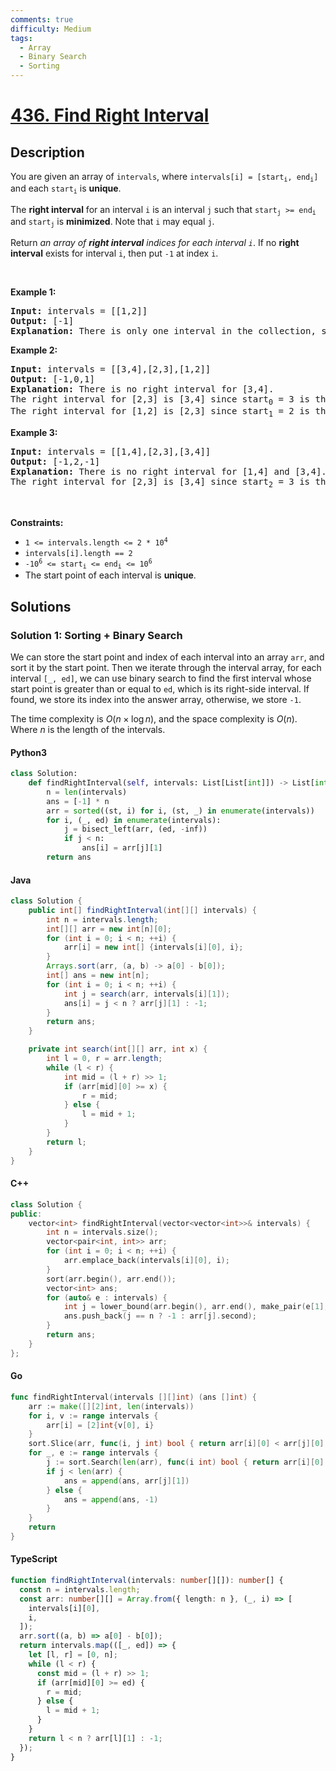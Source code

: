```yaml
---
comments: true
difficulty: Medium
tags:
  - Array
  - Binary Search
  - Sorting
---
```


<!-- problem:start -->

# [436. Find Right Interval](https://leetcode.com/problems/find-right-interval)


## Description

<!-- description:start -->

<p>You are given an array of <code>intervals</code>, where <code>intervals[i] = [start<sub>i</sub>, end<sub>i</sub>]</code> and each <code>start<sub>i</sub></code> is <strong>unique</strong>.</p>

<p>The <strong>right interval</strong> for an interval <code>i</code> is an interval <code>j</code> such that <code>start<sub>j</sub> &gt;= end<sub>i</sub></code> and <code>start<sub>j</sub></code> is <strong>minimized</strong>. Note that <code>i</code> may equal <code>j</code>.</p>

<p>Return <em>an array of <strong>right interval</strong> indices for each interval <code>i</code></em>. If no <strong>right interval</strong> exists for interval <code>i</code>, then put <code>-1</code> at index <code>i</code>.</p>

<p>&nbsp;</p>
<p><strong class="example">Example 1:</strong></p>

<pre>
<strong>Input:</strong> intervals = [[1,2]]
<strong>Output:</strong> [-1]
<strong>Explanation:</strong> There is only one interval in the collection, so it outputs -1.
</pre>

<p><strong class="example">Example 2:</strong></p>

<pre>
<strong>Input:</strong> intervals = [[3,4],[2,3],[1,2]]
<strong>Output:</strong> [-1,0,1]
<strong>Explanation:</strong> There is no right interval for [3,4].
The right interval for [2,3] is [3,4] since start<sub>0</sub> = 3 is the smallest start that is &gt;= end<sub>1</sub> = 3.
The right interval for [1,2] is [2,3] since start<sub>1</sub> = 2 is the smallest start that is &gt;= end<sub>2</sub> = 2.
</pre>

<p><strong class="example">Example 3:</strong></p>

<pre>
<strong>Input:</strong> intervals = [[1,4],[2,3],[3,4]]
<strong>Output:</strong> [-1,2,-1]
<strong>Explanation:</strong> There is no right interval for [1,4] and [3,4].
The right interval for [2,3] is [3,4] since start<sub>2</sub> = 3 is the smallest start that is &gt;= end<sub>1</sub> = 3.
</pre>

<p>&nbsp;</p>
<p><strong>Constraints:</strong></p>

<ul>
	<li><code>1 &lt;= intervals.length &lt;= 2 * 10<sup>4</sup></code></li>
	<li><code>intervals[i].length == 2</code></li>
	<li><code>-10<sup>6</sup> &lt;= start<sub>i</sub> &lt;= end<sub>i</sub> &lt;= 10<sup>6</sup></code></li>
	<li>The start point of each interval is <strong>unique</strong>.</li>
</ul>

<!-- description:end -->

## Solutions

<!-- solution:start -->

### Solution 1: Sorting + Binary Search

We can store the start point and index of each interval into an array `arr`, and sort it by the start point. Then we iterate through the interval array, for each interval `[_, ed]`, we can use binary search to find the first interval whose start point is greater than or equal to `ed`, which is its right-side interval. If found, we store its index into the answer array, otherwise, we store `-1`.

The time complexity is $O(n \times \log n)$, and the space complexity is $O(n)$. Where $n$ is the length of the intervals.

<!-- tabs:start -->

#### Python3

```python
class Solution:
    def findRightInterval(self, intervals: List[List[int]]) -> List[int]:
        n = len(intervals)
        ans = [-1] * n
        arr = sorted((st, i) for i, (st, _) in enumerate(intervals))
        for i, (_, ed) in enumerate(intervals):
            j = bisect_left(arr, (ed, -inf))
            if j < n:
                ans[i] = arr[j][1]
        return ans
```

#### Java

```java
class Solution {
    public int[] findRightInterval(int[][] intervals) {
        int n = intervals.length;
        int[][] arr = new int[n][0];
        for (int i = 0; i < n; ++i) {
            arr[i] = new int[] {intervals[i][0], i};
        }
        Arrays.sort(arr, (a, b) -> a[0] - b[0]);
        int[] ans = new int[n];
        for (int i = 0; i < n; ++i) {
            int j = search(arr, intervals[i][1]);
            ans[i] = j < n ? arr[j][1] : -1;
        }
        return ans;
    }

    private int search(int[][] arr, int x) {
        int l = 0, r = arr.length;
        while (l < r) {
            int mid = (l + r) >> 1;
            if (arr[mid][0] >= x) {
                r = mid;
            } else {
                l = mid + 1;
            }
        }
        return l;
    }
}
```

#### C++

```cpp
class Solution {
public:
    vector<int> findRightInterval(vector<vector<int>>& intervals) {
        int n = intervals.size();
        vector<pair<int, int>> arr;
        for (int i = 0; i < n; ++i) {
            arr.emplace_back(intervals[i][0], i);
        }
        sort(arr.begin(), arr.end());
        vector<int> ans;
        for (auto& e : intervals) {
            int j = lower_bound(arr.begin(), arr.end(), make_pair(e[1], -1)) - arr.begin();
            ans.push_back(j == n ? -1 : arr[j].second);
        }
        return ans;
    }
};
```

#### Go

```go
func findRightInterval(intervals [][]int) (ans []int) {
	arr := make([][2]int, len(intervals))
	for i, v := range intervals {
		arr[i] = [2]int{v[0], i}
	}
	sort.Slice(arr, func(i, j int) bool { return arr[i][0] < arr[j][0] })
	for _, e := range intervals {
		j := sort.Search(len(arr), func(i int) bool { return arr[i][0] >= e[1] })
		if j < len(arr) {
			ans = append(ans, arr[j][1])
		} else {
			ans = append(ans, -1)
		}
	}
	return
}
```

#### TypeScript

```ts
function findRightInterval(intervals: number[][]): number[] {
  const n = intervals.length;
  const arr: number[][] = Array.from({ length: n }, (_, i) => [
    intervals[i][0],
    i,
  ]);
  arr.sort((a, b) => a[0] - b[0]);
  return intervals.map(([_, ed]) => {
    let [l, r] = [0, n];
    while (l < r) {
      const mid = (l + r) >> 1;
      if (arr[mid][0] >= ed) {
        r = mid;
      } else {
        l = mid + 1;
      }
    }
    return l < n ? arr[l][1] : -1;
  });
}
```

<!-- tabs:end -->

<!-- solution:end -->

<!-- problem:end -->
